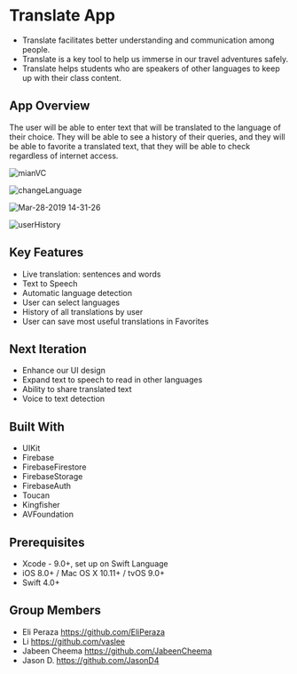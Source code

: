 # Translate App

* Translate facilitates better understanding and communication among people.
* Translate is a key tool to help us immerse in our travel adventures safely. 
* Translate helps students who are speakers of other languages to keep up with their class content.

## App Overview
The user will be able to enter text that will be translated to the language of their choice. They will be able to see a history of their queries, and they will be able to favorite a translated text, that they will be able to check regardless of internet access. 


![mianVC](https://user-images.githubusercontent.com/43765300/55183340-f6763700-5165-11e9-89b8-4a3bd781e6af.gif)

![changeLanguage](https://user-images.githubusercontent.com/43765300/55183346-f8d89100-5165-11e9-9293-c27ad5d78239.gif)

![Mar-28-2019 14-31-26](https://user-images.githubusercontent.com/43765300/55183448-36d5b500-5166-11e9-8b75-8dfb31e0d130.gif)

![userHistory](https://user-images.githubusercontent.com/43765300/55183350-faa25480-5165-11e9-9890-8bdf8bd0e68a.gif)

## Key Features
* Live translation: sentences and words
* Text to Speech
* Automatic language detection
* User can select languages
* History of all translations by user
* User can save most useful translations in Favorites

## Next Iteration
* Enhance our UI design
* Expand text to speech to read in other languages
* Ability to share translated text 
* Voice to text detection

## Built With
* UIKit
* Firebase
* FirebaseFirestore
* FirebaseStorage
* FirebaseAuth
* Toucan
* Kingfisher
* AVFoundation 

## Prerequisites
* Xcode - 9.0+, set up on Swift Language
* iOS 8.0+ / Mac OS X 10.11+ / tvOS 9.0+
* Swift 4.0+

## Group Members
* Eli Peraza https://github.com/EliPeraza
* Li https://github.com/vaslee
* Jabeen Cheema https://github.com/JabeenCheema
* Jason D. https://github.com/JasonD4
